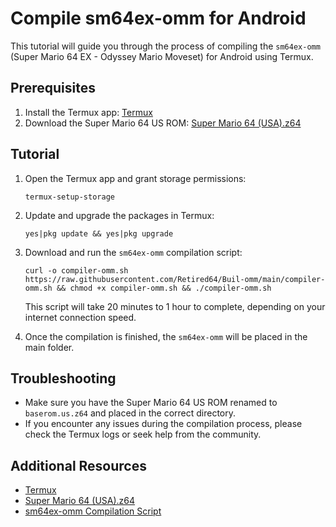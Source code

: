 # Compile sm64ex-omm for Android

This tutorial will guide you through the process of compiling the `sm64ex-omm` (Super Mario 64 EX - Odyssey Mario Moveset) for Android using Termux.

## Prerequisites

1. Install the Termux app: [Termux](https://f-droid.org/repo/com.termux_118.apk)
2. Download the Super Mario 64 US ROM: [Super Mario 64 (USA).z64](https://github.com/jb1361/Super-Mario-64-AI/blob/development/Super%20Mario%2064%20(USA).z64)

## Tutorial

1. Open the Termux app and grant storage permissions:
   ```
   termux-setup-storage
   ```

2. Update and upgrade the packages in Termux:
   ```
   yes|pkg update && yes|pkg upgrade
   ```

3. Download and run the `sm64ex-omm` compilation script:
   ```
   curl -o compiler-omm.sh https://raw.githubusercontent.com/Retired64/Buil-omm/main/compiler-omm.sh && chmod +x compiler-omm.sh && ./compiler-omm.sh
   ```

   This script will take 20 minutes to 1 hour to complete, depending on your internet connection speed.

4. Once the compilation is finished, the `sm64ex-omm` will be placed in the main folder.

## Troubleshooting

- Make sure you have the Super Mario 64 US ROM renamed to `baserom.us.z64` and placed in the correct directory.
- If you encounter any issues during the compilation process, please check the Termux logs or seek help from the community.

## Additional Resources

- [Termux](https://f-droid.org/repo/com.termux_118.apk)
- [Super Mario 64 (USA).z64](https://github.com/jb1361/Super-Mario-64-AI/blob/development/Super%20Mario%2064%20(USA).z64)
- [sm64ex-omm Compilation Script](https://raw.githubusercontent.com/Retired64/Buil-omm/main/compiler-omm.sh)
